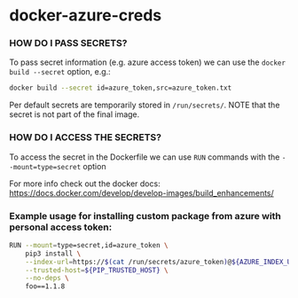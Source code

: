 # docker-azure-creds

### HOW DO I PASS SECRETS?
To pass secret information (e.g. azure access token) we can use the `docker build --secret` option, e.g.:

```bash
docker build --secret id=azure_token,src=azure_token.txt
```

Per default secrets are temporarily stored in `/run/secrets/`. NOTE that the secret is not part of the final image.

### HOW DO I ACCESS THE SECRETS?
To access the secret in the Dockerfile we can use `RUN` commands with the `--mount=type=secret` option

For more info check out the docker docs: https://docs.docker.com/develop/develop-images/build_enhancements/

### Example usage for installing custom package from azure with personal access token:

```bash
RUN --mount=type=secret,id=azure_token \
    pip3 install \
    --index-url=https://$(cat /run/secrets/azure_token)@${AZURE_INDEX_URL} \
    --trusted-host=${PIP_TRUSTED_HOST} \
    --no-deps \
    foo==1.1.8
```
